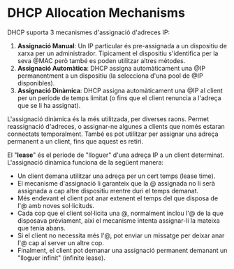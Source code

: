 # DHCP Allocation Mechanisms

DHCP suporta 3 mecanismes d'assignació d'adreces IP:

1. <b>Assignació Manual</b>: Un IP particular és pre-assignada a un dispositiu de xarxa per un administrador. Tipicament el dispositiu s'identifica per la seva @MAC però també es poden utilitzar altres mètodes.
2. <b>Assignació Automàtica</b>: DHCP assigna automàticament una @IP permanentment a un dispositiu (la selecciona d'una pool de @IP disponibles).
3. <b>Assignació Dinàmica</b>: DHCP assigna automàticament una @IP al client per un període de temps limitat (o fins que el client renuncia a l'adreça que se li ha assignat).

L'assignació dinàmica és la més utilitzada, per diverses raons. Permet reassignació d'adreces, o assignar-ne algunes a clients que només estaran connectats temporalment.
També es pot utilitzar per assignar una adreça permanent a un client, fins que aquest es retiri.

El "<b>lease</b>" és el període de "lloguer" d'una adreça IP a un client determinat. L'assignació dinàmica funciona de la següent manera:
- Un client demana utilitzar una adreça per un cert temps (lease time).
- El mecanisme d'assignació li garanteix que la @ assignada no li serà assignada a cap altre dispositiu mentre duri el temps demanat.
- Més endevant el client pot anar extenent el temps del que disposa de l'@ amb noves sol·licituds.
- Cada cop que el client sol·licita una @, normalment inclou l'@ de la que disposava prèviament, així el mecanisme intenta assignar-li la mateixa que tenia abans.
- Si el client no necessita més l'@, pot enviar un missatge per deixar anar l'@ cap al server un altre cop.
- Finalment, el client pot demanar una assignació permanent demanant un "lloguer infinit" (infinite lease).

